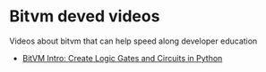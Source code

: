 # Bitvm deved videos
Videos about bitvm that can help speed along developer education

- [BitVM Intro: Create Logic Gates and Circuits in Python](https://www.youtube.com/watch?v=cnijtOVRwgg)
